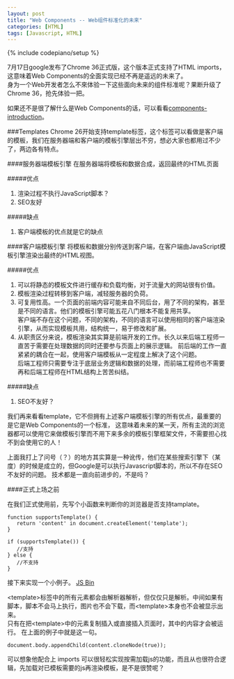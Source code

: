 ```yaml
---
layout: post
title: "Web Components -- Web组件标准化的未来"
categories: [HTML]
tags: [Javascript, HTML]
---
```

{% include codepiano/setup %}

7月17日google发布了Chrome 36正式版，这个版本正式支持了HTML imports，这意味着Web Components的全面实现已经不再是遥远的未来了。  
身为一个Web开发者怎么不來体验一下这些面向未来的组件标准呢？果断升级了Chrome 36，抢先体验一把。

如果还不是很了解什么是Web Components的话，可以看看[components-introduction](http://www.w3.org/TR/components-intro/)。

###Templates
Chrome 26开始支持template标签，这个标签可以看做是客户端的模板，我们在服务器端和客户端的模板引擎层出不穷，想必大家也都用过不少了，两边各有特点。

####服务器端模板引擎
在服务器端将模板和数据合成，返回最终的HTML页面  

#####优点
1. 渲染过程不执行JavaScript脚本？
2. SEO友好

#####缺点
1. 客户端模板的优点就是它的缺点

####客户端模板引擎
将模板和数据分别传送到客户端，在客户端由JavaScript模板引擎渲染出最终的HTML视图。  

#####优点
1. 可以将静态的模板文件进行缓存和负载均衡，对于流量大的网站很有价值。
2. 模板渲染过程转移到客户端，减轻服务器的负荷。
3. 可复用性高。一个页面的前端内容可能来自不同后台，用了不同的架构，甚至是不同的语言。他们的模板引擎可能五花八门根本不能复用共享。  
客户端不存在这个问题，不同的架构，不同的语言可以使用相同的客户端渲染引擎，从而实现模板共用，结构统一，易于修改和扩展。
4. 从职责区分来说，模板渲染其实算是前端开发的工作。长久以来后端工程师一直苦于需要在处理数据的同时还要参与页面上的展示逻辑。
前后端的工作一直紧紧的耦合在一起，使用客户端模板从一定程度上解决了这个问题。  
后端工程师只需要专注于底层业务逻辑和数据的处理，而前端工程师也不需要再和后端工程师在HTML结构上苦苦纠结。

#####缺点
1. SEO不友好？

我们再来看看template，它不但拥有上述客户端模板引擎的所有优点，最重要的是它是Web Components的一个标准，
这意味着未来的某一天，所有主流的浏览器都可以使用它来做模板引擎而不用下来多余的模板引擎框架文件，不需要担心找不到会使用它的人！

上面我打上了问号（？）的地方其实算是一种讹传，他们在某些搜索引擎下（某度）的时候是成立的，但Google是可以执行Javascript脚本的，所以不存在SEO不友好的问题。
技术都是一直向前进步的，不是吗？

####正式上场之前

在我们正式使用前，先写个小函数来判断你的浏览器是否支持tamplate。

    function supportsTemplate() {
       return 'content' in document.createElement('template');
    }
     
    if (supportsTemplate()) {
       //支持
    } else {
       //不支持
    }

接下来实现一个小例子。
<a class="jsbin-embed" href="http://jsbin.com/qiviq/4/embed?html,js,output">JS Bin</a>

&lt;template&gt;标签中的所有元素都会由解析器解析，但仅仅只是解析。中间如果有脚本，脚本不会马上执行，图片也不会下载，而&lt;template&gt;本身也不会被显示出来。  
只有在把&lt;template&gt;中的元素复制插入或直接插入页面时，其中的内容才会被运行。
在上面的例子中就是这一句。

    document.body.appendChild(content.cloneNode(true));

可以想象他配合上 imports 可以很轻松实现按需加载js的功能，而且从也很符合逻辑，先加载对已模板需要的js再渲染模板，是不是很赞呢？

<script src="http://static.jsbin.com/js/embed.js"></script>